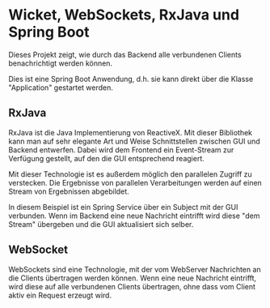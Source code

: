 # Wicket, WebSockets, RxJava und Spring Boot
Dieses Projekt zeigt, wie durch das Backend alle verbundenen Clients benachrichtigt werden können.

Dies ist eine Spring Boot Anwendung, d.h. sie kann direkt über die  Klasse "Application" gestartet werden.

## RxJava
RxJava ist die Java Implementierung von ReactiveX. Mit dieser Bibliothek kann man auf sehr elegante Art und Weise
Schnittstellen zwischen GUI und Backend entwerfen. Dabei wird dem Frontend ein Event-Stream zur Verfügung gestellt,
auf den die GUI entsprechend reagiert.

Mit dieser Technologie ist es außerdem möglich den parallelen Zugriff zu verstecken. Die Ergebnisse von parallelen
Verarbeitungen werden auf einen Stream von Ergebnissen abgebildet.

In diesem Beispiel ist ein Spring Service über ein Subject<String> mit der GUI verbunden. Wenn im Backend eine neue
Nachricht eintrifft wird diese "dem Stream" übergeben und die GUI aktualisiert sich selber.

## WebSocket
WebSockets sind eine Technologie, mit der vom WebServer Nachrichten an die Clients übertragen werden können. Wenn eine
neue Nachricht eintrifft, wird diese auf alle verbundenen Clients übertragen, ohne dass vom Client aktiv ein Request
erzeugt wird.